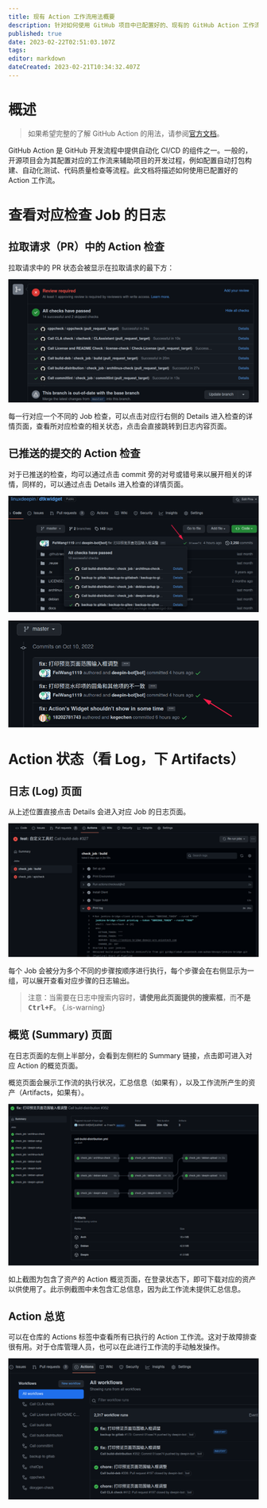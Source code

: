 ```yaml
---
title: 现有 Action 工作流用法概要
description: 针对如何使用 GitHub 项目中已配置好的、现有的 GitHub Action 工作流。
published: true
date: 2023-02-22T02:51:03.107Z
tags: 
editor: markdown
dateCreated: 2023-02-21T10:34:32.407Z
---
```


# 概述

> 如果希望完整的了解 GitHub Action 的用法，请参阅[官方文档](https://docs.github.com/cn/actions/quickstart)。

GitHub Action 是 GitHub 开发流程中提供自动化 CI/CD 的组件之一。一般的，开源项目会为其配置对应的工作流来辅助项目的开发过程，例如配置自动打包构建、自动化测试、代码质量检查等流程。此文档将描述如何使用已配置好的 Action 工作流。

# 查看对应检查 Job 的日志

## 拉取请求（PR）中的 Action 检查

拉取请求中的 PR 状态会被显示在拉取请求的最下方：

![2022-10-10_47304.png](/2022-10-10_47304.png)

每一行对应一个不同的 Job 检查，可以点击对应行右侧的 Details 进入检查的详情页面，查看所对应检查的相关状态，点击会直接跳转到日志内容页面。

## 已推送的提交的 Action 检查

对于已推送的检查，均可以通过点击 commit 旁的对号或错号来以展开相关的详情，同样的，可以通过点击 Details 进入检查的详情页面。

![2022-10-10_34414.png](/2022-10-10_34414.png)

![2022-10-10_2923.png](/2022-10-10_2923.png)

# Action 状态（看 Log，下 Artifacts）

## 日志 (Log) 页面

从上述位置直接点击 Details 会进入对应 Job 的日志页面。

![2022-10-10_90354.png](/2022-10-10_90354.png)

每个 Job 会被分为多个不同的步骤按顺序进行执行，每个步骤会在右侧显示为一组，可以展开查看对应步骤的日志输出。

> 注意：当需要在日志中搜索内容时，**请使用此页面提供的搜索框**，而**不是 <kbd>Ctrl+F</kbd>**。
{.is-warning}

## 概览 (Summary) 页面

在日志页面的左侧上半部分，会看到左侧栏的 Summary 链接，点击即可进入对应 Action 的概览页面。

概览页面会展示工作流的执行状况，汇总信息（如果有），以及工作流所产生的资产（Artifacts，如果有）。

![2022-10-10_66357.png](/2022-10-10_66357.png)

如上截图为包含了资产的 Action 概览页面，在登录状态下，即可下载对应的资产以供使用了。此示例截图中未包含汇总信息，因为此工作流未提供汇总信息。

## Action 总览

可以在仓库的 Actions 标签中查看所有已执行的 Action 工作流。这对于故障排查很有用。对于仓库管理人员，也可以在此进行工作流的手动触发操作。

![2022-10-10_81137.png](/2022-10-10_81137.png)